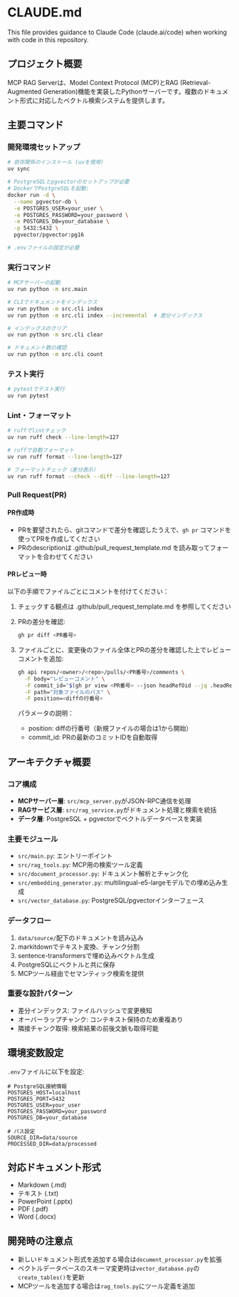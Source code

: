 # CLAUDE.md

This file provides guidance to Claude Code (claude.ai/code) when working with code in this repository.

## プロジェクト概要

MCP RAG Serverは、Model Context Protocol (MCP)とRAG (Retrieval-Augmented Generation)機能を実装したPythonサーバーです。複数のドキュメント形式に対応したベクトル検索システムを提供します。

## 主要コマンド

### 開発環境セットアップ
```bash
# 依存関係のインストール (uvを使用)
uv sync

# PostgreSQLとpgvectorのセットアップが必要
# DockerでPostgreSQLを起動:
docker run -d \
  --name pgvector-db \
  -e POSTGRES_USER=your_user \
  -e POSTGRES_PASSWORD=your_password \
  -e POSTGRES_DB=your_database \
  -p 5432:5432 \
  pgvector/pgvector:pg16

# .envファイルの設定が必要
```

### 実行コマンド
```bash
# MCPサーバーの起動
uv run python -m src.main

# CLIでドキュメントをインデックス
uv run python -m src.cli index
uv run python -m src.cli index --incremental  # 差分インデックス

# インデックスのクリア
uv run python -m src.cli clear

# ドキュメント数の確認
uv run python -m src.cli count
```

### テスト実行
```bash
# pytestでテスト実行
uv run pytest
```

### Lint・フォーマット
```bash
# ruffでlintチェック
uv run ruff check --line-length=127

# ruffで自動フォーマット
uv run ruff format --line-length=127

# フォーマットチェック（差分表示）
uv run ruff format --check --diff --line-length=127
```

### Pull Request(PR)

#### PR作成時
- PRを要望されたら、gitコマンドで差分を確認したうえで、`gh pr` コマンドを使ってPRを作成してください
- PRのdescriptionは .github/pull_request_template.md を読み取ってフォーマットを合わせてください

#### PRレビュー時
以下の手順でファイルごとにコメントを付けてください：

1. チェックする観点は .github/pull_request_template.md を参照してください
2. PRの差分を確認:
   ```bash
   gh pr diff <PR番号>
   ```

3. ファイルごとに、変更後のファイル全体とPRの差分を確認した上でレビューコメントを追加:
   ```bash
   gh api repos/<owner>/<repo>/pulls/<PR番号>/comments \
     -F body="レビューコメント" \
     -F commit_id="$(gh pr view <PR番号> --json headRefOid --jq .headRefOid)" \
     -F path="対象ファイルのパス" \
     -F position=<diffの行番号>
   ```

   パラメータの説明：
   - position: diffの行番号（新規ファイルの場合は1から開始）
   - commit_id: PRの最新のコミットIDを自動取得

## アーキテクチャ概要

### コア構成
- **MCPサーバー層**: `src/mcp_server.py`がJSON-RPC通信を処理
- **RAGサービス層**: `src/rag_service.py`がドキュメント処理と検索を統括
- **データ層**: PostgreSQL + pgvectorでベクトルデータベースを実装

### 主要モジュール
- `src/main.py`: エントリーポイント
- `src/rag_tools.py`: MCP用の検索ツール定義
- `src/document_processor.py`: ドキュメント解析とチャンク化
- `src/embedding_generator.py`: multilingual-e5-largeモデルでの埋め込み生成
- `src/vector_database.py`: PostgreSQL/pgvectorインターフェース

### データフロー
1. `data/source/`配下のドキュメントを読み込み
2. markitdownでテキスト変換、チャンク分割
3. sentence-transformersで埋め込みベクトル生成
4. PostgreSQLにベクトルと共に保存
5. MCPツール経由でセマンティック検索を提供

### 重要な設計パターン
- 差分インデックス: ファイルハッシュで変更検知
- オーバーラップチャンク: コンテキスト保持のため重複あり
- 隣接チャンク取得: 検索結果の前後文脈も取得可能

## 環境変数設定

`.env`ファイルに以下を設定:
```
# PostgreSQL接続情報
POSTGRES_HOST=localhost
POSTGRES_PORT=5432
POSTGRES_USER=your_user
POSTGRES_PASSWORD=your_password
POSTGRES_DB=your_database

# パス設定
SOURCE_DIR=data/source
PROCESSED_DIR=data/processed
```

## 対応ドキュメント形式
- Markdown (.md)
- テキスト (.txt)
- PowerPoint (.pptx)
- PDF (.pdf)
- Word (.docx)

## 開発時の注意点
- 新しいドキュメント形式を追加する場合は`document_processor.py`を拡張
- ベクトルデータベースのスキーマ変更時は`vector_database.py`の`create_tables()`を更新
- MCPツールを追加する場合は`rag_tools.py`にツール定義を追加